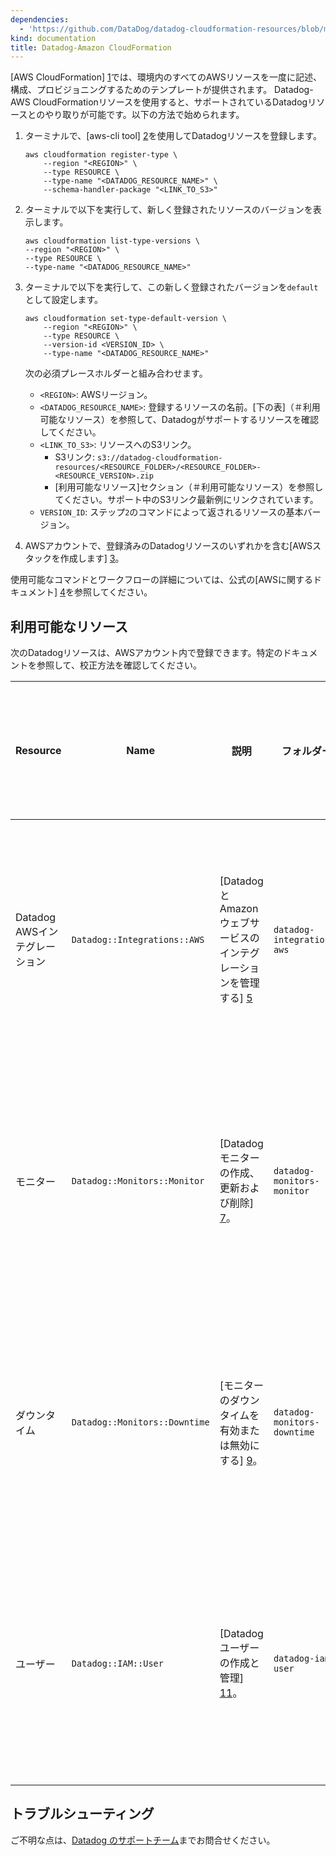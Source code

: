 ```yaml
---
dependencies:
  - 'https://github.com/DataDog/datadog-cloudformation-resources/blob/master/README.md'
kind: documentation
title: Datadog-Amazon CloudFormation
---
```

[AWS CloudFormation] [1]では、環境内のすべてのAWSリソースを一度に記述、構成、プロビジョニングするためのテンプレートが提供されます。 Datadog-AWS CloudFormationリソースを使用すると、サポートされているDatadogリソースとのやり取りが可能です。以下の方法で始められます。

1. ターミナルで、[aws-cli tool] [2]を使用してDatadogリソースを登録します。

    ```shell
    aws cloudformation register-type \
        --region "<REGION>" \
        --type RESOURCE \
        --type-name "<DATADOG_RESOURCE_NAME>" \
        --schema-handler-package "<LINK_TO_S3>"
    ```

2. ターミナルで以下を実行して、新しく登録されたリソースのバージョンを表示します。

    ```shell
    aws cloudformation list-type-versions \
    --region "<REGION>" \
    --type RESOURCE \
    --type-name "<DATADOG_RESOURCE_NAME>"
    ```

3. ターミナルで以下を実行して、この新しく登録されたバージョンを`default`として設定します。

    ```shell
    aws cloudformation set-type-default-version \
        --region "<REGION>" \
        --type RESOURCE \
        --version-id <VERSION_ID> \
        --type-name "<DATADOG_RESOURCE_NAME>"
    ```

   次の必須プレースホルダーと組み合わせます。
    * `<REGION>`: AWSリージョン。
    * `<DATADOG_RESOURCE_NAME>`: 登録するリソースの名前。[下の表]（＃利用可能なリソース）を参照して、Datadogがサポートするリソースを確認してください。
    * `<LINK_TO_S3>`: リソースへのS3リンク。
      * S3リンク: `s3://datadog-cloudformation-resources/<RESOURCE_FOLDER>/<RESOURCE_FOLDER>-<RESOURCE_VERSION>.zip`
      * [利用可能なリソース]セクション（＃利用可能なリソース）を参照してください。サポート中のS3リンク最新例にリンクされています。
    * `VERSION_ID`: ステップ`2`のコマンドによって返されるリソースの基本バージョン。

4. AWSアカウントで、登録済みのDatadogリソースのいずれかを含む[AWSスタックを作成します] [3]。

使用可能なコマンドとワークフローの詳細については、公式の[AWSに関するドキュメント] [4]を参照してください。

## 利用可能なリソース

次のDatadogリソースは、AWSアカウント内で登録できます。特定のドキュメントを参照して、校正方法を確認してください。

| Resource                | Name                          | 説明                                             | フォルダー                      | S3パッケージリンク              |
|-------------------------|-------------------------------|---------------------------------------------------------|-----------------------------|-------------------------------|
| Datadog AWSインテグレーション | `Datadog::Integrations::AWS`  | [DatadogとAmazonウェブサービスのインテグレーションを管理する] [5] | `datadog-integrations-aws`  | [スキーマハンドラーのバージョン] [6]  |
| モニター                | `Datadog::Monitors::Monitor`  | [Datadogモニターの作成、更新および削除] [7]。       | `datadog-monitors-monitor`  | [スキーマハンドラーのバージョン] [8]  |
| ダウンタイム               | `Datadog::Monitors::Downtime` | [モニターのダウンタイムを有効または無効にする] [9]。     | `datadog-monitors-downtime` | [スキーマハンドラーのバージョン] [10] |
| ユーザー                    | `Datadog::IAM::User`          | [Datadogユーザーの作成と管理] [11]。                 | `datadog-iam-user`          | [スキーマハンドラーのバージョン] [12] |

## トラブルシューティング

ご不明な点は、[Datadog のサポートチーム][13]までお問合せください。

[1]: https://docs.aws.amazon.com/AWSCloudFormation/latest/UserGuide/GettingStarted.html
[2]: https://aws.amazon.com/cli/
[3]: https://console.aws.amazon.com/cloudformation/home
[4]: https://docs.aws.amazon.com/AWSCloudFormation/latest/UserGuide/registry.html
[5]: https://github.com/DataDog/datadog-cloudformation-resources/tree/master/datadog-integrations-aws-handler
[6]: https://github.com/DataDog/datadog-cloudformation-resources/blob/master/datadog-integrations-aws-handler/CHANGELOG.md
[7]: https://github.com/DataDog/datadog-cloudformation-resources/tree/master/datadog-monitors-monitor-handler
[8]: https://github.com/DataDog/datadog-cloudformation-resources/blob/master/datadog-monitors-monitor-handler/CHANGELOG.md
[9]: https://github.com/DataDog/datadog-cloudformation-resources/tree/master/datadog-monitors-downtime-handler
[10]: https://github.com/DataDog/datadog-cloudformation-resources/blob/master/datadog-monitors-downtime-handler/CHANGELOG.md
[11]: https://github.com/DataDog/datadog-cloudformation-resources/tree/master/datadog-iam-user-handler
[12]: https://github.com/DataDog/datadog-cloudformation-resources/blob/master/datadog-iam-user-handler/CHANGELOG.md
[13]: https://docs.datadoghq.com/ja/help/